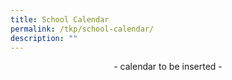 ```yaml
---
title: School Calendar
permalink: /tkp/school-calendar/
description: ""
---
```

<div align="center">- calendar to be inserted -</div>